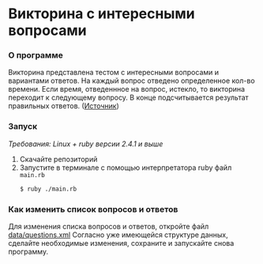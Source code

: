 #  Викторина с интересными вопросами

### О программе
Викторина представлена тестом с интересными вопросами и вариантами 
ответов. На каждый вопрос отведено определенное кол-во времени.
Если время, отведеннное на вопрос, истекло, то викторина переходит
к следующему вопросу.
В конце подсчитывается результат правильных ответов.
([Источник](https://baza-otvetov.ru/categories/view))

### Запуск
*Требования: Linux + ruby версии 2.4.1 и выше*

1. Скачайте репозиторий
2. Запустите в терминале с помощью интерпретатора ruby файл `main.rb`  
    ```bash
    $ ruby ./main.rb
    ```

### Как изменить список вопросов и ответов
Для изменения списка вопросов и ответов, откройте файл [data/questions.xml](data/questions.xml)
Согласно уже имеющейся структуре данных, сделайте необходимые изменения, сохраните
и запускайте снова программу.
